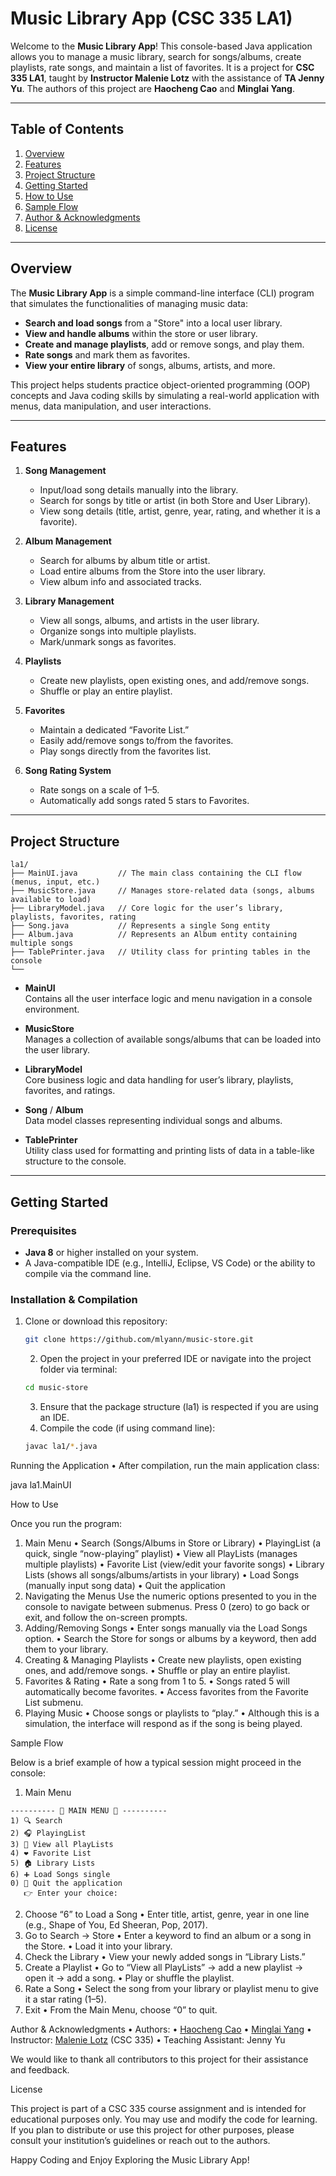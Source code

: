 # Music Library App (CSC 335 LA1)

Welcome to the **Music Library App**! This console-based Java application allows you to manage a music library, search for songs/albums, create playlists, rate songs, and maintain a list of favorites. It is a project for **CSC 335 LA1**, taught by **Instructor Malenie Lotz** with the assistance of **TA Jenny Yu**. The authors of this project are **Haocheng Cao** and **Minglai Yang**.

---

## Table of Contents
1. [Overview](#overview)
2. [Features](#features)
3. [Project Structure](#project-structure)
4. [Getting Started](#getting-started)
5. [How to Use](#how-to-use)
6. [Sample Flow](#sample-flow)
7. [Author & Acknowledgments](#author--acknowledgments)
8. [License](#license)

---

## Overview

The **Music Library App** is a simple command-line interface (CLI) program that simulates the functionalities of managing music data:

- **Search and load songs** from a "Store" into a local user library.
- **View and handle albums** within the store or user library.
- **Create and manage playlists**, add or remove songs, and play them.
- **Rate songs** and mark them as favorites.
- **View your entire library** of songs, albums, artists, and more.

This project helps students practice object-oriented programming (OOP) concepts and Java coding skills by simulating a real-world application with menus, data manipulation, and user interactions.

---

## Features

1. **Song Management**
    - Input/load song details manually into the library.
    - Search for songs by title or artist (in both Store and User Library).
    - View song details (title, artist, genre, year, rating, and whether it is a favorite).

2. **Album Management**
    - Search for albums by album title or artist.
    - Load entire albums from the Store into the user library.
    - View album info and associated tracks.

3. **Library Management**
    - View all songs, albums, and artists in the user library.
    - Organize songs into multiple playlists.
    - Mark/unmark songs as favorites.

4. **Playlists**
    - Create new playlists, open existing ones, and add/remove songs.
    - Shuffle or play an entire playlist.

5. **Favorites**
    - Maintain a dedicated “Favorite List.”
    - Easily add/remove songs to/from the favorites.
    - Play songs directly from the favorites list.

6. **Song Rating System**
    - Rate songs on a scale of 1–5.
    - Automatically add songs rated 5 stars to Favorites.

---

## Project Structure
```
la1/
├── MainUI.java         // The main class containing the CLI flow (menus, input, etc.)
├── MusicStore.java     // Manages store-related data (songs, albums available to load)
├── LibraryModel.java   // Core logic for the user’s library, playlists, favorites, rating
├── Song.java           // Represents a single Song entity
├── Album.java          // Represents an Album entity containing multiple songs
├── TablePrinter.java   // Utility class for printing tables in the console
└── 
```
- **MainUI**  
  Contains all the user interface logic and menu navigation in a console environment.

- **MusicStore**  
  Manages a collection of available songs/albums that can be loaded into the user library.

- **LibraryModel**  
  Core business logic and data handling for user’s library, playlists, favorites, and ratings.

- **Song** / **Album**  
  Data model classes representing individual songs and albums.

- **TablePrinter**  
  Utility class used for formatting and printing lists of data in a table-like structure to the console.

---

## Getting Started

### Prerequisites
- **Java 8** or higher installed on your system.
- A Java-compatible IDE (e.g., IntelliJ, Eclipse, VS Code) or the ability to compile via the command line.

### Installation & Compilation
1. Clone or download this repository:
   ```bash
   git clone https://github.com/mlyann/music-store.git
    ```
	2.	Open the project in your preferred IDE or navigate into the project folder via terminal:
    ```bash
    cd music-store
    ```

	3.	Ensure that the package structure (la1) is respected if you are using an IDE.
	4.	Compile the code (if using command line):
    ```bash
    javac la1/*.java
    ```


Running the Application
•	After compilation, run the main application class:

java la1.MainUI

How to Use

Once you run the program:
1.	Main Menu
•	Search (Songs/Albums in Store or Library)
•	PlayingList (a quick, single “now-playing” playlist)
•	View all PlayLists (manages multiple playlists)
•	Favorite List (view/edit your favorite songs)
•	Library Lists (shows all songs/albums/artists in your library)
•	Load Songs (manually input song data)
•	Quit the application
2.	Navigating the Menus
Use the numeric options presented to you in the console to navigate between submenus. Press 0 (zero) to go back or exit, and follow the on-screen prompts.
3.	Adding/Removing Songs
•	Enter songs manually via the Load Songs option.
•	Search the Store for songs or albums by a keyword, then add them to your library.
4.	Creating & Managing Playlists
•	Create new playlists, open existing ones, and add/remove songs.
•	Shuffle or play an entire playlist.
5.	Favorites & Rating
•	Rate a song from 1 to 5.
•	Songs rated 5 will automatically become favorites.
•	Access favorites from the Favorite List submenu.
6.	Playing Music
•	Choose songs or playlists to “play.”
•	Although this is a simulation, the interface will respond as if the song is being played.

Sample Flow

Below is a brief example of how a typical session might proceed in the console:
1.	Main Menu
```
---------- 🎵 MAIN MENU 🎵 ----------
1) 🔍 Search
2) 🎧 PlayingList
3) 📝 View all PlayLists
4) ❤️ Favorite List
5) 🏠 Library Lists
6) ➕ Load Songs single
0) 🚪 Quit the application
   👉 Enter your choice:
```

2.	Choose “6” to Load a Song
•	Enter title, artist, genre, year in one line (e.g., Shape of You, Ed Sheeran, Pop, 2017).
3.	Go to Search -> Store
•	Enter a keyword to find an album or a song in the Store.
•	Load it into your library.
4.	Check the Library
•	View your newly added songs in “Library Lists.”
5.	Create a Playlist
•	Go to “View all PlayLists” -> add a new playlist -> open it -> add a song.
•	Play or shuffle the playlist.
6.	Rate a Song
•	Select the song from your library or playlist menu to give it a star rating (1–5).
7.	Exit
•	From the Main Menu, choose “0” to quit.


Author & Acknowledgments
•	Authors:
•	[Haocheng Cao](https://github.com/Boldthinkingcat)
•	[Minglai Yang](https://ymingl.com/)
•	Instructor: [Malenie Lotz](https://www.cs.arizona.edu/person/melanie-lotz) (CSC 335)
•	Teaching Assistant: Jenny Yu

We would like to thank all contributors to this project for their assistance and feedback.

License

This project is part of a CSC 335 course assignment and is intended for educational purposes only. You may use and modify the code for learning. If you plan to distribute or use this project for other purposes, please consult your institution’s guidelines or reach out to the authors.

Happy Coding and Enjoy Exploring the Music Library App!